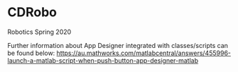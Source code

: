 # CDRobo
Robotics Spring 2020

Further information about App Designer integrated with classes/scripts can be found below:
https://au.mathworks.com/matlabcentral/answers/455996-launch-a-matlab-script-when-push-button-app-designer-matlab
